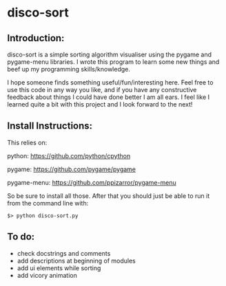 disco-sort
=========

Introduction:
------------

disco-sort is a simple sorting algorithm visualiser using the pygame and pygame-menu libraries.  I wrote this program to learn some new things and beef up my programming skills/knowledge.  

I hope someone finds something useful/fun/interesting here.  Feel free to use this code in any way you like, and if you have any constructive feedback about things I could have done better I am all ears.  I feel like I learned quite a bit with this project and I look forward to the next! 


Install Instructions:
--------------------

This relies on: 

python: https://github.com/python/cpython

pygame: https://github.com/pygame/pygame

pygame-menu: https://github.com/ppizarror/pygame-menu

So be sure to install all those. 
After that you should just be able to run it from the command line with:

    $> python disco-sort.py
    
    
To do:
-----
 - check docstrings and comments
 - add descriptions at beginning of modules
 - add ui elements while sorting
 - add vicory animation
